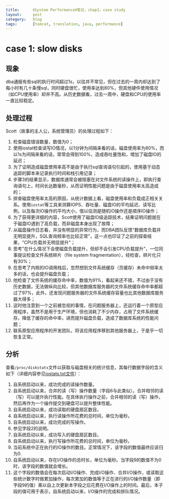 ```yaml
---
title:      《System Performance》笔记，chap1，case study
layout:     post
category:   blog
tags:       [tomcat, translation, java, performance]
---
```



# case 1: slow disks

## 现象

dba通报有些sql的执行时间超过1s，以往并不常见，但在过去的一周内却达到了每小时有几十条慢sql，同时硬盘很忙，使用率达到80%，但其他硬件使用情况（如CPU使用率）却并不高。从历史数据看，过去一周中，硬盘和CPU的使用率一直比较稳定。

## 处理过程

Scott（故事的主人公，系统管理员）的处理过程如下：

1. 检查磁盘错误数量，数值为0；
2. 使用iostat检查读写IO情况，以1分钟为间隔来看的话，磁盘使用率为80%，而以1s为间隔来看的话，常常会得到100%，造成吞吐量饱和，增加了磁盘IO的延迟；
3. 为了证明造成磁盘使用率高不是由于执行sql查询语句引起的，使用基于动态追踪的脚本来记录执行时间和栈引用记录；
4. 步骤3的结果显示，数据库通常会被阻塞在对文件系统的读操作上，即执行查询语句上，时间长达数毫秒，从而证明性能问题是由于磁盘使用率太高造成的；
5. 排查磁盘使用率太高的原因，从统计数据上看，磁盘使用率和负载成正相关关系。使用`iostat`等工具来测算IOPS、吞吐量、磁盘IO的平均延迟、读写比例，以及每次IO操作的平均大小，借以估测是随机IO操作还是顺序IO操作；
6. 为了获得更详细的内容，Scott使用了磁盘IO级追踪技术，结果证明问题就在于磁盘IO遇到了高负载，而非磁盘本身出现了故障；
7. 从磁盘操作日志看，并没有明显的异常行为，而DBA团队反馈"数据库负载并无明显提升，SQL查询频率也比较正常"，这一点也印证了之前的探查结果，"CPU负载并无明显提升"；
8. 思考"在什么情况下会使磁盘负载提升，但却不会引发CPU负载提升"，一位同事提议检查文件系统碎片（file system fragmentation），经检查，碎片化只有30%；
9. 在思考了内核的IO调用栈后，忽然想到文件系统缓存（页缓存）未命中频率太多的话，也会提升磁盘负载；
10. 他检查了文件系统的缓存命中率，数值为91%，看起来还不错，不过由于没有历史数据，无法做纵向比较，但其他数据库服务器的文件系统缓存命中率都超过了97%，此外，还发现问题服务器的文件系统缓存容量也比其他数据库服务器大得多；
11. 这时他注意到一个之前被忽视的事情，在问题服务器上，还运行着一个原型应用程序，虽然不是用于生产环境，但也消耗了不少内存，占用了文件系统缓存，降低了缓存的命中率，进而提升磁盘负载，造成了数据库系统的性能问题；
12. 联系原型应用程序的开发团队，将该应用程序移到其他服务器上，于是乎一切恢复正常。

## 分析

查看`/proc/diskstats`文件以获取与磁盘相关的统计信息，其每行数据字段的含义如下（详细内容参见[iostats.txt文件][1]）：

1. 自系统启动以来，成功完成的读操作数量。
2. 自系统启动以来，合并的读（写）操作数量（字段6与此类似）。合并相邻的读（写）可以提升执行性能。在具体执行操作之前，合并相邻的读（写）操作，然后再作为一个操作提交到硬盘可以提升整体性能。
3. 自系统启动以来，成功读取的硬盘扇区数目。
4. 自系统启动以来，执行读操作所花费的总时间，单位为毫秒。
5. 自系统启动以来，成功完成的写操作。
6. 参见字段2的说明。
7. 自系统启动以来，成功写入的硬盘扇区数目。
8. 自系统启动以来，执行写操作所花费的总时间，单位为毫秒。
9. 当前系统中正在执行的IO操作的数目。正常情况下，该字段的数值最终应该归为0.
10. 自系统启动以来，存在I/O操作的总时长，单位为毫秒。当字段9的数值不为0时，该字段的数值就会增长。
11. 这个字段的数值会在每次启动I/O操作、完成I/O操作、合并I/O操作，或读取这些统计数字时做累加操作，每次累加的数值等于正在进行的I/O操作数量（即字段9的值）乘以自上次更新本字段之后花费在I/O操作上的时间。最后，本子段的值可用于表示，自系统启动以来，I/O操作的完成和排队情况。







[1]:    https://www.kernel.org/doc/Documentation/iostats.txt        "iostats.txt"